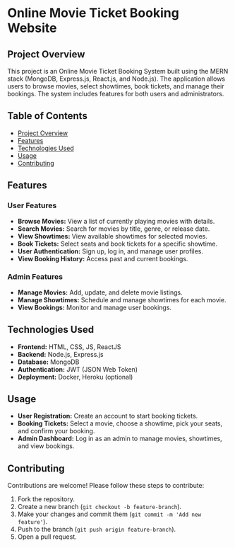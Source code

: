 # Online Movie Ticket Booking Website

## Project Overview

This project is an Online Movie Ticket Booking System built using the MERN stack (MongoDB, Express.js, React.js, and Node.js). The application allows users to browse movies, select showtimes, book tickets, and manage their bookings. The system includes features for both users and administrators.

## Table of Contents

- [Project Overview](#project-overview)
- [Features](#features)
- [Technologies Used](#technologies-used)
- [Usage](#usage)
- [Contributing](#contributing)

## Features

### User Features
- **Browse Movies:** View a list of currently playing movies with details.
- **Search Movies:** Search for movies by title, genre, or release date.
- **View Showtimes:** View available showtimes for selected movies.
- **Book Tickets:** Select seats and book tickets for a specific showtime.
- **User Authentication:** Sign up, log in, and manage user profiles.
- **View Booking History:** Access past and current bookings.

### Admin Features
- **Manage Movies:** Add, update, and delete movie listings.
- **Manage Showtimes:** Schedule and manage showtimes for each movie.
- **View Bookings:** Monitor and manage user bookings.

## Technologies Used

- **Frontend:** HTML, CSS, JS, ReactJS
- **Backend:** Node.js, Express.js
- **Database:** MongoDB
- **Authentication:** JWT (JSON Web Token)
- **Deployment:** Docker, Heroku (optional)

## Usage

- **User Registration:** Create an account to start booking tickets.
- **Booking Tickets:** Select a movie, choose a showtime, pick your seats, and confirm your booking.
- **Admin Dashboard:** Log in as an admin to manage movies, showtimes, and view bookings.

## Contributing

Contributions are welcome! Please follow these steps to contribute:

1. Fork the repository.
2. Create a new branch (`git checkout -b feature-branch`).
3. Make your changes and commit them (`git commit -m 'Add new feature'`).
4. Push to the branch (`git push origin feature-branch`).
5. Open a pull request.
